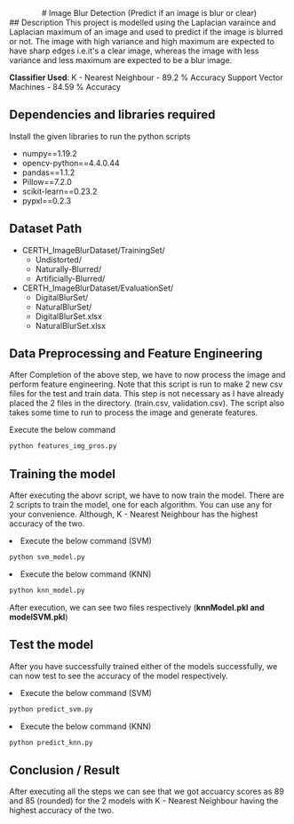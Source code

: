 <div align="center">
# Image Blur Detection (Predict if an image is blur or clear)
</div>
## Description
This project is modelled using the Laplacian varaince and Laplacian maximum of an image and used to predict if the image is blurred or not. The image with high variance and high maximum are expected to have sharp edges i.e.it's a clear image, whereas the image with less variance and less maximum are expected to be a blur image.

<b>Classifier Used</b>:
K - Nearest Neighbour - 89.2 % Accuracy
Support Vector Machines - 84.59 % Accuracy

## Dependencies and libraries required

Install the given libraries to run the python scripts

<ul>
  <li>numpy==1.19.2</li>
  <li>opencv-python==4.4.0.44</li>
  <li>pandas==1.1.2</li>
  <li>Pillow==7.2.0</li>
  <li>scikit-learn==0.23.2</li>
  <li>pypxl==0.2.3</li>
</ul>

## Dataset Path

<ul>
  <li>CERTH_ImageBlurDataset/TrainingSet/<br>
    <ul>
      <li>Undistorted/</li>
      <li>Naturally-Blurred/</li>
      <li>Artificially-Blurred/</li>
    </ul>
  </li>
  <li>CERTH_ImageBlurDataset/EvaluationSet/ <br>
    <ul>
      <li>DigitalBlurSet/</li>
      <li>NaturalBlurSet/</li>
      <li>DigitalBlurSet.xlsx</li>
      <li>NaturalBlurSet.xlsx</li>
    </ul
  </li>
</ul>

## Data Preprocessing and Feature Engineering

After Completion of the above step, we have to now process the image and perform feature engineering.
Note that this script is run to make 2 new csv files for the test and train data. This step is not necessary as I have already placed the 2 files in the directory. (train.csv, validation.csv). The script also takes some time to run to process the image and generate features.

Execute the below command

```python
python features_img_pros.py
```

## Training the model

After executing the abovr script, we have to now train the model. There are 2 scripts to train the model, one for each algorithm. You can use any for your convenience. Although, K - Nearest Neighbour has the highest accuracy of the two.

<li>Execute the below command (SVM)

```python
python svm_model.py
```

</li>

<li>Execute the below command (KNN)

```python
python knn_model.py
```

</li>

After execution, we can see two files respectively (<b>knnModel.pkl and modelSVM.pkl</b>)

## Test the model

After you have successfully trained either of the models successfully, we can now test to see the accuracy of the model respectively.

<li>Execute the below command (SVM)

```python
python predict_svm.py
```

</li>

<li>Execute the below command (KNN)

```python
python predict_knn.py
```

</li>

## Conclusion / Result

After executing all the steps we can see that we got accuarcy scores as 89 and 85 (rounded) for the 2 models with K - Nearest Neighbour having the highest accuracy of the two.
